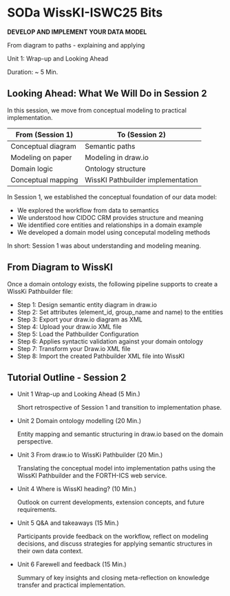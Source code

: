 <!--
*titel:
*author:in/urheber:in: 
orcid: 
email: SODa@sammlungen.io
*lizenz: cc by
lizenzlink: https://creativecommons.org/
*persistenter OER link: 
language: 
version:  v1
beschreibung: 
format: SODa WissKI How-to-Tutorial
modultitel: 
modul: Unit 1
einheitstitel: 
eiheit: Einheit 1
lernziel: 

baustein:
zielgruppe: https://zenodo.org/records/15574575
gestaltungsprinzip: 
keywords: ???
erstellungsdatum: 

technische metadaten:
medientyp: text
dateiformat: .md
dauer: 
größe:
software: Web

icon: /assets/SODa-Logo_full.svg

link: https://raw.githubusercontent.com/chastik/WissKI/refs/heads/main/soda.css

-->

# SODa WissKI-ISWC25 Bits

**DEVELOP AND IMPLEMENT YOUR DATA MODEL** 

From diagram to paths - explaining and applying

Unit 1: Wrap-up and Looking Ahead 

Duration: ~ 5 Min.

## Looking Ahead: What We Will Do in Session 2

In this session, we move from conceptual modeling to practical implementation.

| From (Session 1)   | To (Session 2)                    |
| ------------------ | --------------------------------- |
| Conceptual diagram | Semantic paths                    |
| Modeling on paper  | Modeling in draw.io               |
| Domain logic       | Ontology structure                |
| Conceptual mapping | WissKI Pathbuilder implementation |


In Session 1, we established the conceptual foundation of our data model:

* We explored the workflow from data to semantics
* We understood how CIDOC CRM provides structure and meaning
* We identified core entities and relationships in a domain example
* We developed a domain model using conceputal modeling methods

In short: Session 1 was about understanding and modeling meaning.

## From Diagram to WissKI

Once a domain ontology exists, the following pipeline supports to create a WissKi Pathbuilder file:

* Step 1: Design semantic entity diagram in draw.io
* Step 2: Set attributes (element_id, group_name and name) to the entities
* Step 3: Export your draw.io diagram as XML
* Step 4: Upload your draw.io XML file
* Step 5: Load the Pathbuilder Configuration
* Step 6: Applies syntactic validation against your domain ontology 
* Step 7: Transform your Draw.io XML file
* Step 8: Import the created Pathbuilder XML file into WissKI

## Tutorial Outline - Session 2

* Unit 1 Wrap-up and Looking Ahead (5 Min.)
  
  Short retrospective of Session 1 and transition to implementation phase.
  
* Unit 2 Domain ontology modelling (20 Min.)
  
  Entity mapping and semantic structuring in draw.io based on the domain perspective.
  
* Unit 3 From draw.io to WissKi Pathbuilder (20 Min.)
  
  Translating the conceptual model into implementation paths using the WissKI Pathbuilder and the FORTH-ICS web service.
  
* Unit 4 Where is WissKI heading?  (10 Min.)
  
  Outlook on current developments, extension concepts, and future requirements.
  
* Unit 5 Q&A and takeaways (15 Min.)
  
  Participants provide feedback on the workflow, reflect on modeling decisions, and discuss strategies for applying semantic structures in their own data context.
  
* Unit 6 Farewell and feedback (15 Min.)
  
  Summary of key insights and closing meta-reflection on knowledge transfer and practical implementation.









